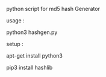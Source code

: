 python script for md5 hash Generator

usage :

python3 hashgen.py




setup :

apt-get install python3

pip3 install hashlib 
